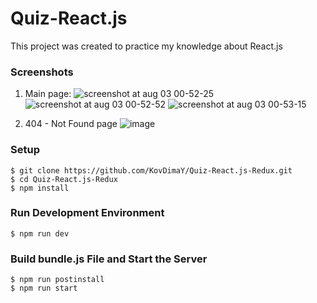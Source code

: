 # Quiz-React.js

This project was created to practice my knowledge about React.js

### Screenshots

1) Main page:
![screenshot at aug 03 00-52-25](https://user-images.githubusercontent.com/26466644/28918120-6bd5ef98-7848-11e7-8b55-d5c003d577ed.png)
![screenshot at aug 03 00-52-52](https://user-images.githubusercontent.com/26466644/28918126-6e4491b2-7848-11e7-814b-dae92fab7815.png)
![screenshot at aug 03 00-53-15](https://user-images.githubusercontent.com/26466644/28918129-700c8d10-7848-11e7-91e8-72428ea46162.png)

2) 404 - Not Found page
![image](https://user-images.githubusercontent.com/26466644/28918251-de1ccc2a-7848-11e7-96bc-638ca3cd839c.png)

### Setup

```
$ git clone https://github.com/KovDimaY/Quiz-React.js-Redux.git
$ cd Quiz-React.js-Redux
$ npm install
```

### Run Development Environment
```
$ npm run dev
```

### Build bundle.js File and Start the Server
```
$ npm run postinstall
$ npm run start
```
